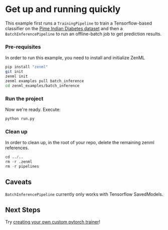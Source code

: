 # Get up and running quickly
This example first runs a `TrainingPipeline` to train a Tensorflow-based classifier on the 
[Pime Indian Diabetes dataset](https://www.kaggle.com/uciml/pima-indians-diabetes-database) and then a 
`BatchInferencePipeline` to run an offline-batch job to get prediction results.

### Pre-requisites
In order to run this example, you need to install and initialize ZenML

```bash
pip install "zenml"
git init
zenml init
zenml examples pull batch_inference
cd zenml_examples/batch_inference
```

### Run the project
Now we're ready. Execute:

```bash
python run.py
```


### Clean up
In order to clean up, in the root of your repo, delete the remaining zenml references.

```python
cd ../..
rm -r .zenml
rm -r pipelines
```

## Caveats
`BatchInferencePipeline` currently only works with Tensorflow SavedModels.

## Next Steps
Try [creating your own custom pytorch trainer](https://docs.zenml.io/getting-started/creating-custom-logic.html)!